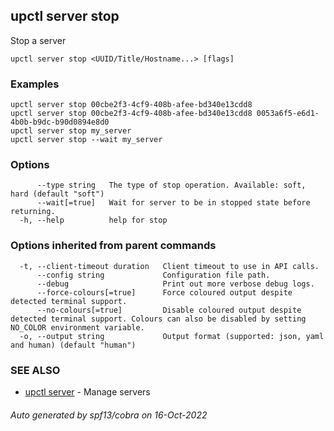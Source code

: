## upctl server stop

Stop a server

```
upctl server stop <UUID/Title/Hostname...> [flags]
```

### Examples

```
upctl server stop 00cbe2f3-4cf9-408b-afee-bd340e13cdd8
upctl server stop 00cbe2f3-4cf9-408b-afee-bd340e13cdd8 0053a6f5-e6d1-4b0b-b9dc-b90d0894e8d0
upctl server stop my_server
upctl server stop --wait my_server
```

### Options

```
      --type string   The type of stop operation. Available: soft, hard (default "soft")
      --wait[=true]   Wait for server to be in stopped state before returning.
  -h, --help          help for stop
```

### Options inherited from parent commands

```
  -t, --client-timeout duration   Client timeout to use in API calls.
      --config string             Configuration file path.
      --debug                     Print out more verbose debug logs.
      --force-colours[=true]      Force coloured output despite detected terminal support.
      --no-colours[=true]         Disable coloured output despite detected terminal support. Colours can also be disabled by setting NO_COLOR environment variable.
  -o, --output string             Output format (supported: json, yaml and human) (default "human")
```

### SEE ALSO

* [upctl server](upctl_server.md)	 - Manage servers

###### Auto generated by spf13/cobra on 16-Oct-2022
